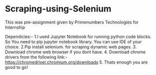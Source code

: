 # Scraping-using-Selenium

This was pre-assignment given by Primenumbers Technologies for Internship

Dependicies:-
1.I used Jupyter Notebook for running python code blocks. So You need to pip jupyter notebook library. You can use IDE of your choice.
2.Pip install selenium. for scraping dynamic web pages.
3. Download chrome web browser if you dont have.
4. Download chrome drivers from the following link:- https://chromedriver.chromium.org/downloads
5. Thats enough you are good to go!
